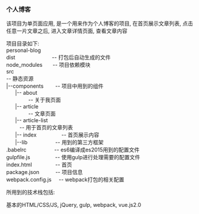 ### 个人博客
该项目为单页面应用, 是一个用来作为个人博客的项目, 在首页展示文章列表, 点击任意一片文章之后, 进入文章详情页面, 查看文章内容

项目目录如下:  
personal-blog  
dist​
&nbsp;​&nbsp;​&nbsp;​&nbsp;​&nbsp;​&nbsp;​&nbsp;​&nbsp;​&nbsp;​&nbsp;​&nbsp;​&nbsp;​&nbsp;​&nbsp;​&nbsp;&nbsp;​&nbsp;​&nbsp;​&nbsp;​&nbsp;​&nbsp;​&nbsp;​&nbsp; 
-- 打包后自动生成的文件  
node_modules​ 
&nbsp;​&nbsp;​&nbsp;​&nbsp;​&nbsp; 
-- 项目依赖模块  
src
​&nbsp;​&nbsp;​&nbsp;​&nbsp;​&nbsp;​&nbsp;​&nbsp;​&nbsp;​&nbsp;​&nbsp;​&nbsp;​&nbsp;​&nbsp;​&nbsp;​&nbsp;​&nbsp;​&nbsp;​&nbsp;​​&nbsp;&nbsp;​&nbsp;​&nbsp;​&nbsp;​&nbsp;​			  		
-- 静态资源  
|--components
​​&nbsp;&nbsp;​&nbsp;​&nbsp;​&nbsp;​&nbsp;​
-- 项目中用到的组件  
​​​&nbsp;&nbsp;​&nbsp;​&nbsp;&nbsp;
|-- about		
​&nbsp;​&nbsp;​&nbsp;​&nbsp;​&nbsp;​&nbsp;​&nbsp;​&nbsp;​&nbsp;​&nbsp;​&nbsp;​&nbsp;​&nbsp;​&nbsp;
-- 关于我页面  
​​​&nbsp;&nbsp;​&nbsp;​&nbsp;​&nbsp;
|-- article				
​&nbsp;​&nbsp;​&nbsp;​&nbsp;​&nbsp;​&nbsp;​&nbsp;​&nbsp;​&nbsp;​&nbsp;​&nbsp;​&nbsp;​&nbsp;​&nbsp;​
-- 文章页面  
​​&nbsp;​&nbsp;​&nbsp;​&nbsp;​&nbsp;
|-- article-list	
&nbsp;​&nbsp;​&nbsp;​&nbsp;​&nbsp;​&nbsp;​&nbsp;​&nbsp;
-- 用于首页的文章列表  
​​&nbsp;​&nbsp;​&nbsp;​&nbsp;​&nbsp;
|-- index
​&nbsp;​&nbsp;​&nbsp;​&nbsp;​&nbsp;​&nbsp;​&nbsp;​&nbsp;​&nbsp;​&nbsp;​&nbsp;​&nbsp;​&nbsp;​&nbsp;​&nbsp;
-- 首页展示内容  
​&nbsp;​&nbsp;​&nbsp;​&nbsp;​&nbsp;
|--lib
​&nbsp;​&nbsp;​&nbsp;​&nbsp;​&nbsp;​&nbsp;​&nbsp;​&nbsp;​&nbsp;​&nbsp;​&nbsp;​&nbsp;​&nbsp;​&nbsp;​&nbsp;​&nbsp;​&nbsp;
-- 用到的第三方框架  
.babelrc
​&nbsp;​&nbsp;​&nbsp;​&nbsp;​&nbsp;​&nbsp;​&nbsp;​&nbsp;​&nbsp;​&nbsp;​&nbsp;​&nbsp;​&nbsp;​&nbsp;​&nbsp;​&nbsp;​&nbsp;
-- es6编译成es2015用到的配置文件  
gulpfile.js
​&nbsp;​&nbsp;​&nbsp;​&nbsp;​&nbsp;​&nbsp;​&nbsp;​&nbsp;​&nbsp;​&nbsp;​&nbsp;​&nbsp;​&nbsp;​&nbsp;​&nbsp;​
-- 使用gulp进行处理需要的配置文件  
index.html
​&nbsp;​&nbsp;​&nbsp;​&nbsp;​&nbsp;​&nbsp;​&nbsp;​&nbsp;​&nbsp;​&nbsp;​&nbsp;​&nbsp;​&nbsp;​&nbsp;
-- 首页  
package.json
​&nbsp;​&nbsp;​&nbsp;​&nbsp;​&nbsp;​&nbsp;​&nbsp;​&nbsp;​&nbsp;
-- 项目信息  
webpack.config.js
​&nbsp;​&nbsp;​&nbsp;
-- webpack打包的相关配置

所用到的技术栈包括:

基本的HTML/CSS/JS, jQuery, gulp, webpack, vue.js2.0